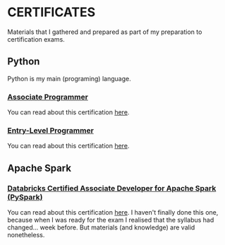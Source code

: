 # CERTIFICATES
Materials that I gathered and prepared as part of my preparation to certification exams.

## Python
Python is my main (programing) language.

### [Associate Programmer](/Python-Associate-(PCAP))
You can read about this certification [here](https://pythoninstitute.org/pcap).

### [Entry-Level Programmer](/Python-Entry-Level-(PCEP))
You can read about this certification [here](https://pythoninstitute.org/pcep).

## Apache Spark

### [Databricks Certified Associate Developer for Apache Spark (PySpark)](/Apache-Spark-(PySpark,-DataBricks))
You can read about this certification [here](https://www.databricks.com/learn/certification/apache-spark-developer-associate).
I haven't finally done this one, because when I was ready for the exam I realised that the syllabus had changed... week before.
But materials (and knowledge) are valid nonetheless.
